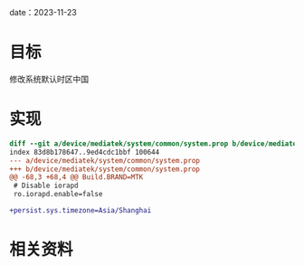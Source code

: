 date：2023-11-23

# 目标

修改系统默认时区中国
# 实现

```diff
diff --git a/device/mediatek/system/common/system.prop b/device/mediatek/system/common/system.prop
index 83d8b178647..9ed4cdc1bbf 100644
--- a/device/mediatek/system/common/system.prop
+++ b/device/mediatek/system/common/system.prop
@@ -68,3 +68,4 @@ Build.BRAND=MTK
 # Disable iorapd
 ro.iorapd.enable=false

+persist.sys.timezone=Asia/Shanghai
```
# 相关资料
[]()
